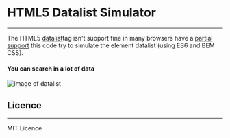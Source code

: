 # HTML5 Datalist Simulator
--------------------------

The HTML5 [datalist](https://www.w3schools.com/tags/tag_datalist.asp "HTML datalist Tag")tag isn't support fine in many browsers have a [partial support](http://caniuse.com/#feat=datalist) this code try to simulate the element datalist (using ES6 and BEM CSS).



#### You can search in a lot of data

![image of datalist](http://i.imgur.com/rlCVIjA.png)


## Licence
__________

MIT Licence
